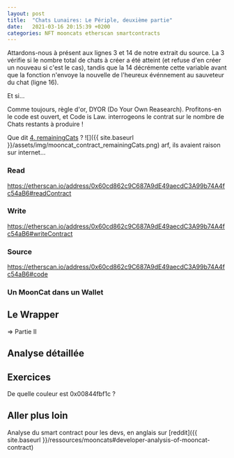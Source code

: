 ```yaml
---
layout: post
title:  "Chats Lunaires: Le Périple, deuxième partie"
date:   2021-03-16 20:15:39 +0200
categories: NFT mooncats etherscan smartcontracts
---
```


Attardons-nous à présent aux lignes 3 et 14 de notre extrait du source. La 3 vérifie si le nombre total de chats à créer a été atteint (et refuse d'en créer un nouveau si c'est le cas), tandis que la 14 décrémente cette variable avant que la fonction n'envoye la nouvelle de l'heureux événnement au sauveteur du chat (ligne 16).

Et si...

Comme toujours, règle d'or, DYOR (Do Your Own Reasearch). Profitons-en le code est ouvert, et Code is Law.
interrogeons le contrat sur le nombre de Chats restants à produire !

Que dit [4. remainingCats](https://etherscan.io/address/0x60cd862c9C687A9dE49aecdC3A99b74A4fc54aB6#readContract) ?
![]({{ site.baseurl }}/assets/img/mooncat_contract_remainingCats.png)
arf, ils avaient raison sur internet...


### Read
https://etherscan.io/address/0x60cd862c9C687A9dE49aecdC3A99b74A4fc54aB6#readContract

### Write
https://etherscan.io/address/0x60cd862c9C687A9dE49aecdC3A99b74A4fc54aB6#writeContract

### Source
https://etherscan.io/address/0x60cd862c9C687A9dE49aecdC3A99b74A4fc54aB6#code

### Un MoonCat dans un Wallet

## Le Wrapper
=> Partie II

## Analyse détaillée

## Exercices 
De quelle couleur est 0x00844fbf1c ?

## Aller plus loin
Analyse du smart contract pour les devs, en anglais sur [reddit]({{ site.baseurl }}/ressources/mooncats#developer-analysis-of-mooncat-contract) 
